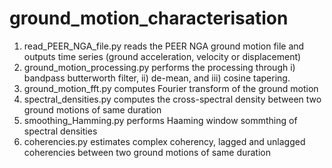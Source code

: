 # ground_motion_characterisation

1. read_PEER_NGA_file.py reads the PEER NGA ground motion file and outputs time series (ground acceleration, velocity or displacement)
2. ground_motion_processing.py performs the processing through i) bandpass butterworth filter, ii) de-mean, and iii) cosine tapering.
3. ground_motion_fft.py computes Fourier transform of the ground motion
4. spectral_densities.py computes the cross-spectral density between two ground motions of same duration
5. smoothing_Hamming.py performs Haaming window sommthing of spectral densities
6. coherencies.py estimates complex coherency, lagged and unlagged coherencies between two ground motions of same duration


